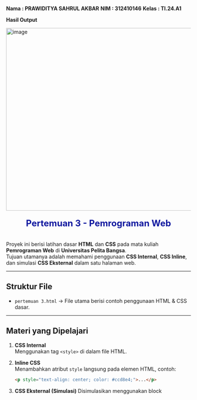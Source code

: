 **Nama : PRAWIDITYA SAHRUL AKBAR**
**NIM : 312410146**
**Kelas : TI.24.A1**

**Hasil Output**

<img width="956" height="499" alt="image" src="https://github.com/user-attachments/assets/de6b7fad-a993-43d0-9d74-bafa87e0bff1" />

# Pertemuan 3 - Pemrograman Web

Proyek ini berisi latihan dasar **HTML** dan **CSS** pada mata kuliah **Pemrograman Web** di **Universitas Pelita Bangsa**.  
Tujuan utamanya adalah memahami penggunaan **CSS Internal**, **CSS Inline**, dan simulasi **CSS Eksternal** dalam satu halaman web.

---

## Struktur File
- `pertemuan 3.html` → File utama berisi contoh penggunaan HTML & CSS dasar.

---

## Materi yang Dipelajari
1. **CSS Internal**  
   Menggunakan tag `<style>` di dalam file HTML.
   
2. **Inline CSS**  
   Menambahkan atribut `style` langsung pada elemen HTML, contoh:
   ```html
   <p style="text-align: center; color: #ccd8e4;">...</p>
3. **CSS Eksternal (Simulasi)**
Disimulasikan menggunakan block <style> kedua, meskipun seharusnya dipisah dalam file .css.

4. **Selector CSS**

ID Selector → #intro

Class Selector → .button, .btn-primary

Tag Selector → h1, nav, p

**Penjelasan Code**
```
<!DOCTYPE html>
<html lang="id">
<head>
    <meta charset="UTF-8">
    <meta name="viewport" content="width=device-width, initial-scale=1.0">
    <title>CSS Dasar</title>
    
    <!-- CSS Internal -->
    <style>
        body {
            font-family: 'Open Sans', sans-serif;
            margin: 0;
            padding: 0;
            background-color: #f5f5f5;
        }
        
        header {
            min-height: 80px;
            border-bottom: 1px solid #77CCEF;
            background-color: white;
        }
        
        h1 {
            font-size: 24px;
            color: #0F189F;
            text-align: center;
            padding: 20px 10px;
            margin: 0;
        }
        
        h1 i {
            color: #6d6a6b;
        }
        
        #intro {
            background: #418fb1;
            border: 1px solid #099249;
            min-height: 100px;
            padding: 10px;
            margin: 20px;
            border-radius: 5px;
        }
        
        #intro h1 {
            text-align: left;
            border: 0;
            color: #fff;
            padding: 10px 0;
        }
        
        #intro p {
            color: white;
            line-height: 1.5;
        }
        
        .button {
            padding: 15px 20px;
            background: #bebcbd;
            color: #fff;
            display: inline-block;
            margin: 10px;
            text-decoration: none;
            border-radius: 4px;
        }
        
        .btn-primary {
            background: #E42A42;
        }
        
        .btn-primary:hover {
            background: #c21830;
        }
    </style>
    
    <!-- CSS Eksternal (disimulasikan dalam style tag) -->
    <style>
        /* Simulasi CSS Eksternal */
        nav {
            background: #20A759;
            color: #fff;
            padding: 10px;
        }
        
        nav a {
            color: #fff;
            text-decoration: none;
            padding: 10px 20px;
            display: inline-block;
        }
        
        nav .active,
        nav a:hover {
            background: #08E8BA;
        }
    </style>
</head>
<body>
    <header>
        <h1>CSS Internal dan <i>Inline CSS</i></h1>
    </header>
    
    <nav>
        <a href="lab2_css_dasar.html">CSS Dasar</a>
        <a href="lab2_css_eksternal.html">CSS Eksternal</a>
        <a href="lab1_tag_dasar.html">HTML Dasar</a>
    </nav>
    
    <!-- CSS ID Selector -->
    <div id="intro">
        <h1>Hello World</h1>
        <!-- Inline CSS pada paragraf -->
        <p style="text-align: center; color: #ccd8e4;">
            Kami sedang belajar HTML dan CSS dasar, pada mata kuliah <b>Pemrograman Web</b> di <i>Universitas Pelita Bangsa</i>. 
            Pelajaran pertama yang kami dapat adalah membuat tampilan web sederhana dalam rangka mengenal tag-tag dasar HTML dan CSS.
        </p>
        <!-- CSS Class Selector -->
        <a class="button btn-primary" href="#intro">Informasi selengkapnya.</a>
    </div>
</body>
</html>
```
